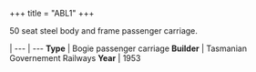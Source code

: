 +++
title = "ABL1"
+++

50 seat steel body and frame passenger carriage.

 |
--- | ---
**Type** | Bogie passenger carriage
**Builder** | Tasmanian Governement Railways
**Year** | 1953
